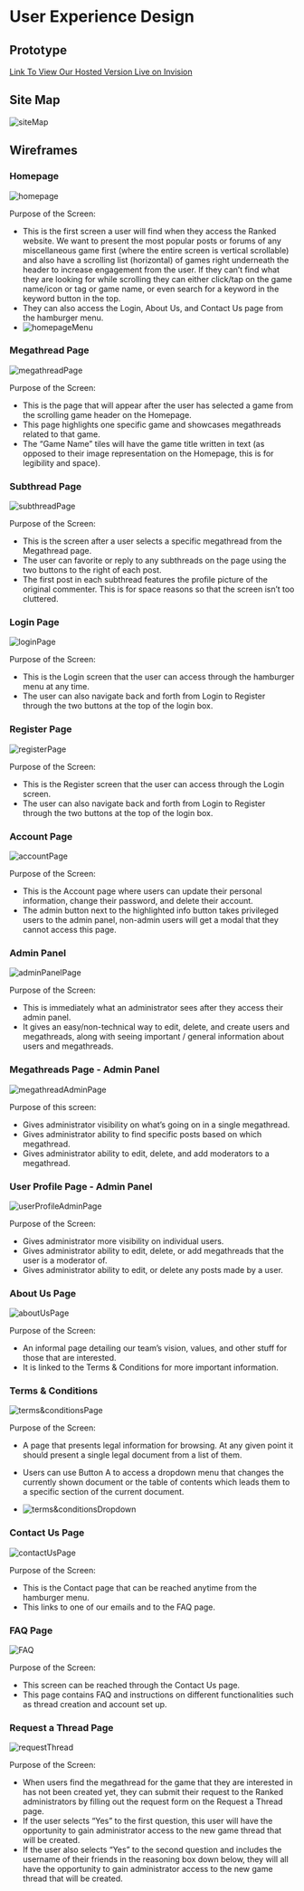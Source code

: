 # User Experience Design

## Prototype
[Link To View Our Hosted Version Live on Invision](https://invis.io/NY12EDJ29X54)

## Site Map
![siteMap](ux-design/siteMap.png)

## Wireframes
### Homepage
![homepage](ux-design/homepage.png)

Purpose of the Screen: 
* This is the first screen a user will find when they access the Ranked website.
We want to present the most popular posts or forums of any miscellaneous game first (where the entire screen is vertical scrollable) and also have a scrolling list (horizontal) of games right underneath the header to increase engagement from the user. If they can’t find what they are looking for while scrolling they can either click/tap on the game name/icon or tag or game name, or even search for a keyword in the keyword button in the top. 
* They can also access the Login, About Us, and Contact Us page from the hamburger menu.
* ![homepageMenu](ux-design/homepageMenu.png)

### Megathread Page
![megathreadPage](ux-design/megathreadPage.png)

Purpose of the Screen:
* This is the page that will appear after the user has selected a game from the scrolling game header on the Homepage.
* This page highlights one specific game and showcases megathreads related to that game.
* The “Game Name” tiles will have the game title written in text (as opposed to their image representation on the Homepage, this is for legibility and space).

### Subthread Page
![subthreadPage](ux-design/subthreadPage.png)

Purpose of the Screen:
* This is the screen after a user selects a specific megathread from the Megathread page.
* The user can favorite or reply to any subthreads on the page using the two buttons to the right of each post. 
* The first post in each subthread features the profile picture of the original commenter. This is for space reasons so that the screen isn’t too cluttered.

### Login Page
![loginPage](ux-design/loginPage.png)

Purpose of the Screen:
* This is the Login screen that the user can access through the hamburger menu at any time.
* The user can also navigate back and forth from Login to Register through the two buttons at the top of the login box.

### Register Page
![registerPage](ux-design/registerPage.png)

Purpose of the Screen:
* This is the Register screen that the user can access through the Login screen.
* The user can also navigate back and forth from Login to Register through the two buttons at the top of the login box.

### Account Page
![accountPage](ux-design/accountPage.png)

Purpose of the Screen:
* This is the Account page where users can update their personal information, change their password, and delete their account. 
* The admin button next to the highlighted info button takes privileged users to the admin panel, non-admin users will get a modal that they cannot access this page. 

### Admin Panel
![adminPanelPage](ux-design/adminPanel.png)

Purpose of the Screen:
* This is immediately what an administrator sees after they access their admin panel. 
* It gives an easy/non-technical way to edit, delete, and create users and megathreads, along with seeing important / general information about users and megathreads.

### Megathreads Page - Admin Panel
![megathreadAdminPage](ux-design/megathreadAdmin.png)

Purpose of this screen:
* Gives administrator visibility on what’s going on in a single megathread.
* Gives administrator ability to find specific posts based on which megathread.
* Gives administrator ability to edit, delete, and add moderators to a megathread.

### User Profile Page - Admin Panel
![userProfileAdminPage](ux-design/userProfileAdmin.png)

Purpose of the Screen:
* Gives administrator more visibility on individual users.
* Gives administrator ability to edit, delete, or add megathreads that the user is a moderator of.
* Gives administrator ability to edit, or delete any posts made by a user.

### About Us Page
![aboutUsPage](ux-design/aboutUsPage.png)

Purpose of the Screen:
* An informal page detailing our team’s vision, values, and other stuff for those that are interested. 
* It is linked to the Terms & Conditions for more important information.

### Terms & Conditions
![terms&conditionsPage](ux-design/terms&conditionsPage.png)

Purpose of the Screen:
* A page that presents legal information for browsing. At any given point it should present a single legal document from a list of them. 
* Users can use Button A to access a dropdown menu that changes the currently shown document or the table of contents which leads them to a specific section of the current document.

* ![terms&conditionsDropdown](ux-design/terms&conditionsDropdown.png)

### Contact Us Page
![contactUsPage](ux-design/contactUsPage.png)

Purpose of the Screen:
* This is the Contact page that can be reached anytime from the hamburger menu.
* This links to one of our emails and to the FAQ page.

### FAQ Page
![FAQ](ux-design/FAQ.png)

Purpose of the Screen:
* This screen can be reached through the Contact Us page.
* This page contains FAQ and instructions on different functionalities such as thread creation and account set up. 

### Request a Thread Page
![requestThread](ux-design/requestThreadPage.png)

Purpose of the Screen: 
* When users find the megathread for the game that they are interested in has not been created yet, they can submit their request to the Ranked administrators by filling out the request form on the Request a Thread page.
* If the user selects “Yes” to the first question, this user will have the opportunity to gain administrator access to the new game thread that will be created.
* If the user also selects “Yes” to the second question and includes the username of their friends in the reasoning box down below, they will all have the opportunity to gain administrator access to the new game thread that will be created.